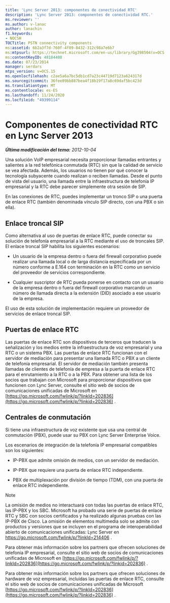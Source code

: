 ```yaml
---
title: 'Lync Server 2013: componentes de conectividad RTC'
description: 'Lync Server 2013: componentes de conectividad RTC.'
ms.reviewer: ''
ms.author: v-lanac
author: lanachin
f1.keywords:
- NOCSH
TOCTitle: PSTN connectivity components
ms:assetid: 6b2a3f7d-760f-4f09-8432-312c98a7e6b7
ms:mtpsurl: https://technet.microsoft.com/en-us/library/Gg398504(v=OCS.15)
ms:contentKeyID: 48184408
ms.date: 07/23/2014
manager: serdars
mtps_version: v=OCS.15
ms.openlocfilehash: c2ae5a6a7bc5db1cd7a23c44719d7123a624317d
ms.sourcegitcommit: 36fee89bb887bea4f18b19f17a8c69daf5bc423d
ms.translationtype: MT
ms.contentlocale: es-ES
ms.lasthandoff: 11/24/2020
ms.locfileid: "49399114"
---
```

# <a name="pstn-connectivity-components-in-lync-server-2013"></a>Componentes de conectividad RTC en Lync Server 2013

<div data-xmlns="http://www.w3.org/1999/xhtml">

<div class="topic" data-xmlns="http://www.w3.org/1999/xhtml" data-msxsl="urn:schemas-microsoft-com:xslt" data-cs="https://msdn.microsoft.com/">

<div data-asp="https://msdn2.microsoft.com/asp">



</div>

<div id="mainSection">

<div id="mainBody">

<span> </span>

_**Última modificación del tema:** 2012-10-04_

Una solución VoIP empresarial necesita proporcionar llamadas entrantes y salientes a la red telefónica conmutada (RTC) sin que la calidad de servicio se vea afectada. Además, los usuarios no tienen por qué conocer la tecnología subyacente cuando realizan o reciben llamadas. Desde el punto de vista del usuario, una llamada entre la infraestructura de telefonía IP empresarial y la RTC debe parecer simplemente otra sesión de SIP.

En las conexiones de RTC, puedes implementar un tronco SIP o una puerta de enlace RTC (también denominada vínculo SIP directo, con una PBX o sin ella).

<div>

## <a name="sip-trunking"></a>Enlace troncal SIP

Como alternativa al uso de puertas de enlace RTC, puede conectar su solución de telefonía empresarial a la RTC mediante el uso de troncales SIP. El enlace troncal SIP habilita los siguientes escenarios:

  - Un usuario de la empresa dentro o fuera del firewall corporativo puede realizar una llamada local o de larga distancia especificada por un número conforme a E.164 con terminación en la RTC como un servicio del proveedor de servicios correspondiente.

  - Cualquier suscriptor de RTC pueda ponerse en contacto con un usuario de la empresa dentro o fuera del firewall corporativo marcando un número de llamada directa a la extensión (DID) asociado a ese usuario de la empresa.

El uso de esta solución de implementación requiere un proveedor de servicios de enlace troncal SIP.

</div>

<div>

## <a name="pstn-gateways"></a>Puertas de enlace RTC

Las puertas de enlace RTC son dispositivos de terceros que traducen la señalización y los medios entre la infraestructura de voz empresarial y una RTC o un sistema PBX. Las puertas de enlace RTC funcionan con el servidor de mediación para presentar una llamada RTC o PBX a un cliente de telefonía empresarial. El servidor de mediación también presenta llamadas de clientes de telefonía de empresa a la puerta de enlace RTC para el enrutamiento a la RTC o a la PBX. Para obtener una lista de los socios que trabajan con Microsoft para proporcionar dispositivos que funcionen con Lync Server, consulte el sitio web de socios de comunicaciones unificadas de Microsoft en [https://go.microsoft.com/fwlink/p/?linkId=202836](https://go.microsoft.com/fwlink/p/?linkid=202836) .

</div>

<div>

## <a name="private-branch-exchanges"></a>Centrales de conmutación

Si tiene una infraestructura de voz existente que usa una central de conmutación (PBX), puede usar su PBX con Lync Server Enterprise Voice.

Los escenarios de integración de la telefonía IP empresarial compatibles son los siguientes:

  - IP-PBX que admite omisión de medios, con un servidor de mediación.

  - IP-PBX que requiere una puerta de enlace RTC independiente.

  - PBX de multiplexación por división de tiempo (TDM), con una puerta de enlace RTC independiente.

<div>


> [!NOTE]  
> La omisión de medios no interactuará con todas las puertas de enlace RTC, las IP-PBX y los SBC. Microsoft ha probado una serie de puertas de enlace RTC y SBC con socios certificados y ha realizado algunas pruebas con las IP-PBX de Cisco. La omisión de elementos multimedia solo se admite con productos y versiones que se incluyen en el programa de interoperabilidad abierto de comunicaciones unificadas: Lync Server en <A href="https://go.microsoft.com/fwlink/p/?linkid=214406">https://go.microsoft.com/fwlink/p/?linkId=214406</A> .



</div>

Para obtener más información sobre los partners que ofrecen soluciones de telefonía IP empresarial, consulte el sitio web de socios de comunicaciones unificadas de Microsoft en [https://go.microsoft.com/fwlink/p/?linkId=202836](https://go.microsoft.com/fwlink/p/?linkid=202836) .

Para obtener más información sobre los partners que ofrecen soluciones de hardware de voz empresarial, incluidas las puertas de enlace RTC, consulte el sitio web de socios de comunicaciones unificadas de Microsoft [https://go.microsoft.com/fwlink/p/?linkId=202836](https://go.microsoft.com/fwlink/p/?linkid=202836) .

</div>

</div>

<span> </span>

</div>

</div>

</div>

